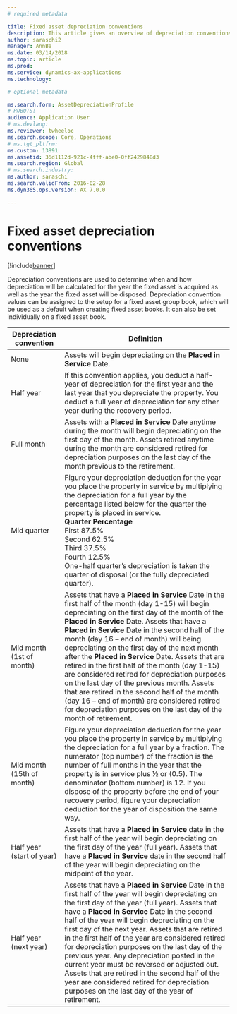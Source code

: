 ```yaml
---
# required metadata

title: Fixed asset depreciation conventions
description: This article gives an overview of depreciation conventions.
author: saraschi2
manager: AnnBe
ms.date: 03/14/2018
ms.topic: article
ms.prod: 
ms.service: dynamics-ax-applications
ms.technology: 

# optional metadata

ms.search.form: AssetDepreciationProfile
# ROBOTS: 
audience: Application User
# ms.devlang: 
ms.reviewer: twheeloc
ms.search.scope: Core, Operations
# ms.tgt_pltfrm: 
ms.custom: 13891
ms.assetid: 36d1112d-921c-4fff-abe0-0ff2429848d3
ms.search.region: Global
# ms.search.industry: 
ms.author: saraschi
ms.search.validFrom: 2016-02-28
ms.dyn365.ops.version: AX 7.0.0

---
```


# Fixed asset depreciation conventions

[!include[banner](../includes/banner.md)]

Depreciation conventions are used to determine when and how depreciation will be calculated for the year the fixed asset is acquired as well as the year the fixed asset will be disposed. Depreciation convention values can be assigned to the setup for a fixed asset group book, which will be used as a default when creating fixed asset books. It can also be set individually on a fixed asset book.

| **Depreciation convention** | **Definition**                                         |  
|-----------------------------|---------------------------------------------------------|
| None                        | 	Assets will begin depreciating on the **Placed in Service** Date.         |
| Half year                   | 	If this convention applies, you deduct a half-year of depreciation for the first year and the last year that you depreciate the property. You deduct a full year of depreciation for any other year during the recovery period.   |
| Full month                  |	 Assets with a **Placed in Service** Date anytime during the month will begin depreciating on the first day of the month. Assets retired anytime during the month are considered retired for depreciation purposes on the last day of the month previous to the retirement.         |
| Mid quarter                 |	Figure your depreciation deduction for the year you place the property in service by multiplying the depreciation for a full year by the percentage listed below for the quarter the property is placed in service. <br>**Quarter**   **Percentage**<br>          First        87.5%<br>             Second    62.5%<br>            Third      37.5%<br>                      Fourth        12.5%<br> One-half quarter’s depreciation is taken the quarter of disposal (or the fully depreciated quarter).|
| Mid month (1st of month)    | 	Assets that have a **Placed in Service** Date in the first half of the month (day 1-15) will begin depreciating on the first day of the month of the **Placed in Service** Date. Assets that have a **Placed in Service** Date in the second half of the month (day 16 – end of month) will being depreciating on the first day of the next month after the **Placed in Service** Date. Assets that are retired in the first half of the month (day 1-15) are considered retired for depreciation purposes on the last day of the previous month. Assets that are retired in the second half of the month (day 16 – end of month) are considered retired for depreciation purposes on the last day of the month of retirement. |   
| Mid month (15th of month)   | 	Figure your depreciation deduction for the year you place the property in service by multiplying the depreciation for a full year by a fraction. The numerator (top number) of the fraction is the number of full months in the year that the property is in service plus ½ or (0.5). The denominator (bottom number) is 12. If you dispose of the property before the end of your recovery period, figure your depreciation deduction for the year of disposition the same way.   |
| Half year (start of year)   | 	Assets that have a **Placed in Service** date in the first half of the year will begin depreciating on the first day of the year (full year). Assets that have a **Placed in Service** date in the second half of the year will begin depreciating on the midpoint of the year.    |
| Half year (next year)       | 	Assets that have a **Placed in Service** Date in the first half of the year will begin depreciating on the first day of the year (full year). Assets that have a **Placed in Service** Date in the second half of the year will begin depreciating on the first day of the next year. Assets that are retired in the first half of the year are considered retired for depreciation purposes on the last day of the previous year. Any depreciation posted in the current year must be reversed or adjusted out. Assets that are retired in the second half of the year are considered retired for depreciation purposes on the last day of the year of retirement.   |


